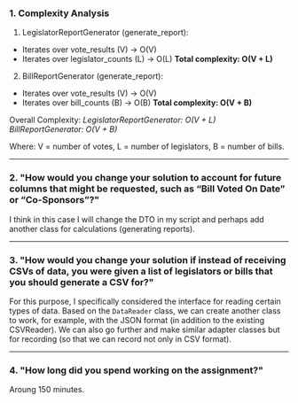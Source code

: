 ### 1. Complexity Analysis
1. LegislatorReportGenerator (generate_report):
  - Iterates over vote_results (V) → O(V)
  - Iterates over legislator_counts (L) → O(L)
**Total complexity: O(V + L)**
2. BillReportGenerator (generate_report):
  - Iterates over vote_results (V) → O(V)
  - Iterates over bill_counts (B) → O(B)
**Total complexity: O(V + B)**

Overall Complexity:
*LegislatorReportGenerator: O(V + L)*
*BillReportGenerator: O(V + B)*

Where:
V = number of votes, L = number of legislators, B = number of bills.

---

### 2. "How would you change your solution to account for future columns that might be requested, such as “Bill Voted On Date” or “Co-Sponsors”?"
I think in this case I will change the DTO in my script and perhaps add another class for calculations (generating reports).

---

### 3. "How would you change your solution if instead of receiving CSVs of data, you were given a list of legislators or bills that you should generate a CSV for?"
For this purpose, I specifically considered the interface for reading certain types of data. Based on the `DataReader` class, we can create another class to work, for example, with the JSON format (in addition to the existing CSVReader). We can also go further and make similar adapter classes but for recording (so that we can record not only in CSV format).

---

### 4. "How long did you spend working on the assignment?"
Aroung 150 minutes.